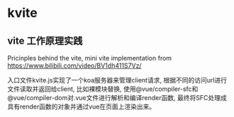 # kvite

## vite 工作原理实践
Pricinples behind the vite, mini vite implementation from https://www.bilibili.com/video/BV1dh411S7Vz/

入口文件kvite.js实现了一个koa服务器来管理client请求, 根据不同的访问url进行文件读取并返回给client, 比如裸模块替换, 使用@vue/compiler-sfc和@vue/compiler-dom对.vue文件进行解析和编译render函数, 最终将SFC处理成具有render函数的对象并通过vue在页面上渲染出来。

